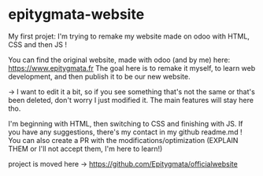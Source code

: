 # epitygmata-website
 My first projet: I'm trying to remake my website made on odoo with HTML, CSS and then JS !

You can find the original website, made with odoo (and by me) here: https://www.epitygmata.fr
The goal here is to remake it myself, to learn web development, and then publish it to be our new website.

-> I want to edit it a bit, so if you see something that's not the same or that's been deleted, don't worry
I just modified it. The main features will stay here tho.

I'm beginning with HTML, then switching to CSS and finishing with JS.
If you have any suggestions, there's my contact in my github readme.md ! 
You can also create a PR with the modifications/optimization (EXPLAIN THEM or I'll not accept them, I'm here to learn!)


project is moved here -> https://github.com/Epitygmata/officialwebsite
